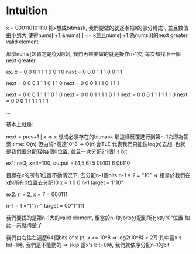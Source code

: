 # Intuition

x = 000110101110
把x想成bitmask, 我們要做的就逐漸把`0`的部分轉成1, 並且數值由小到大
使得nums[i+1]&nums[i] == x並且nums[i+1]為nums[i]的next greater valid element

那麼nums[0]肯定是從x開始, 我們再來要做的就是操作n-1次, 每次都找下一個next greater

ex. x = 0 0 0 1 1 1 0 0 1 0
next  = 0 0 0 1 1 1 0 0 1 1

next  = 0 0 0 1 1 1 0 1 1 0
next  = 0 0 0 1 1 1 0 1 1 1

next  = 0 0 0 1 1 1 1 0 1 0
next  = 0 0 0 1 1 1 1 0 1 1
next  = 0 0 0 1 1 1 1 1 1 0
next  = 0 0 0 1 1 1 1 1 1 1

...

基本上就是:

next = prev+1 | x => x 想成必須存在的bitmask
那這樣反覆進行到第n-1次即為答案
time: O(n)
但由於n高達10^8 => O(n)會TLE
代表我們只能往log(n)去想, 也就是我們要分配1到各個0位置, 並且一次分配2^i個1's bit

ex1: n=3, x=4=100, output = [4,5,6]
5 0b101
6 0b110

目標在x的所有1位置不動情況下, 去分配n-1個bits
n-1 = 2 = "10" => 相當於我們在x的所有0位置去分配10
x = 1 0 0
n-1 target = 1"10" 

ex2: n = 2, x = 7 = 000111

n-1 = 1 ="1"
n-1 target = 00"1"111

我們要找的是第n-1大的valid element, 相當於n-1的bits分配到所有x的"0"位置
如此一來就清楚了

我們由右往左遍歷64個bits of x (n, x <= 10^8 => log2(10^8) < 27)
其中當x's bit=1時, 我們是不能動的 => skip
當x's bit=0時, 我們就依序分配n-1的bit
